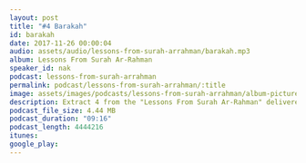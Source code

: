 ```yaml
---
layout: post
title: "#4 Barakah"
id: barakah
date: 2017-11-26 00:00:04
audio: assets/audio/lessons-from-surah-arrahman/barakah.mp3
album: Lessons From Surah Ar-Rahman
speaker_id: nak
podcast: lessons-from-surah-arrahman
permalink: podcast/lessons-from-surah-arrahman/:title
image: assets/images/podcasts/lessons-from-surah-arrahman/album-picture-small.jpg
description: Extract 4 from the "Lessons From Surah Ar-Rahman" delivered at the Wilayah Mosque on the 5th Sep 2013 during his 2013 Malaysian Tour.
podcast_file_size: 4.44 MB
podcast_duration: "09:16"
podcast_length: 4444216
itunes: 
google_play: 
---
```

